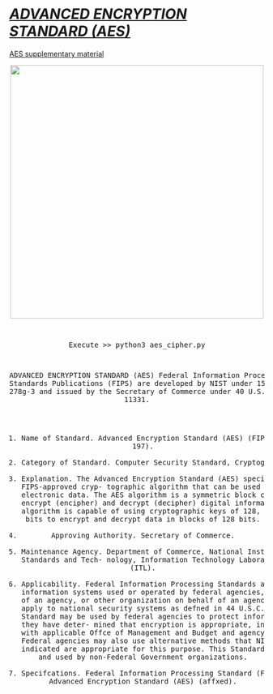 
# <a href="https://github.com/vikrant-vikram/AES">  *ADVANCED ENCRYPTION STANDARD (AES)* </a>

<a href="https://en.wikipedia.org/wiki/Advanced_Encryption_Standard">AES supplementary material</a>


<div align="center">
<img src="https://upload.wikimedia.org/wikipedia/commons/thumb/5/50/AES_%28Rijndael%29_Round_Function.png/500px-AES_%28Rijndael%29_Round_Function.png" height="500" />
<div>
<pre>





 Execute >> python3 aes_cipher.py


ADVANCED ENCRYPTION STANDARD (AES)
Federal Information Processing Standards Publications (FIPS) are developed by NIST under 15
U.S.C. 278g-3 and issued by the Secretary of Commerce under 40 U.S.C. 11331.
1. Name of Standard. Advanced Encryption Standard (AES) (FIPS 197).
2. Category of Standard. Computer Security Standard, Cryptography.
3. Explanation. The Advanced Encryption Standard (AES) specifes a FIPS-approved cryp-
tographic algorithm that can be used to protect electronic data. The AES algorithm is a
symmetric block cipher that can encrypt (encipher) and decrypt (decipher) digital information.
The AES algorithm is capable of using cryptographic keys of 128, 192, and 256 bits to encrypt
and decrypt data in blocks of 128 bits.
4. Approving Authority. Secretary of Commerce.
5. Maintenance Agency. Department of Commerce, National Institute of Standards and Tech-
nology, Information Technology Laboratory (ITL).
6. Applicability. Federal Information Processing Standards apply to information systems used
or operated by federal agencies, a contractor of an agency, or other organization on behalf of
an agency. They do not apply to national security systems as defned in 44 U.S.C. 3552.
This Standard may be used by federal agencies to protect information when they have deter-
mined that encryption is appropriate, in accordance with applicable Offce of Management
and Budget and agency policies. Federal agencies may also use alternative methods that NIST
has indicated are appropriate for this purpose.
This Standard may be adopted and used by non-Federal Government organizations.
7. Specifcations. Federal Information Processing Standard (FIPS) 197, Advanced Encryption
Standard (AES) (affxed).
<pre>
